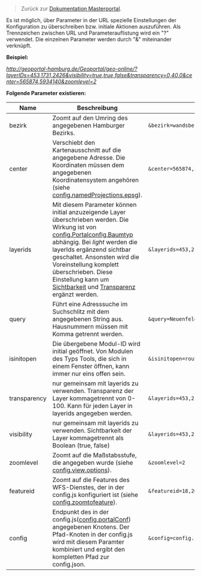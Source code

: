 >Zurück zur [Dokumentation Masterportal](doc.md).


Es ist möglich, über Parameter in der URL spezielle Einstellungen der Konfiguration zu überschreiben bzw. initiale Aktionen auszuführen. Als Trennzeichen zwischen URL und Parameterauflistung wird ein "?" verwendet. Die einzelnen Parameter werden durch "&" miteinander verknüpft.

**Beispiel:**

*http://geoportal-hamburg.de/Geoportal/geo-online/?layerIDs=453,1731,2426&visibility=true,true,false&transparency=0,40,0&center=565874,5934140&zoomlevel=2*

**Folgende Parameter existieren:**

|Name|Beschreibung|Beispiel|
|----|------------|--------|
|bezirk|Zoomt auf den Umring des angegebenen Hamburger Bezirks.|`&bezirk=wandsbek`|
|center|Verschiebt den Kartenausschnitt auf die angegebene Adresse. Die Koordinaten müssen dem angegebenen Koordinatensystem angehören (siehe [config.namedProjections.epsg](config.js.md)).|`&center=565874,5934140`|
|layerids|Mit diesem Parameter können initial anzuzeigende Layer überschrieben werden. Die Wirkung ist von [config.Portalconfig.Baumtyp](config.json.md) abhängig. Bei *light* werden die layerIds ergänzend sichtbar geschaltet. Ansonsten wird die Voreinstellung komplett überschrieben. Diese Einstellung kann um [Sichtbarkeit](URL-Parameter.md) und [Transparenz](URL-Parameter.md) ergänzt werden.|`&layerids=453,2128`|
|query|Führt eine Adresssuche im Suchschlitz mit dem angegebenen String aus. Hausnummern müssen mit Komma getrennt werden.|`&query=Neuenfelder Straße,19`|
|isinitopen|Die übergebene Modul-ID wird initial geöffnet. Von Modulen des Typs Tools, die sich in einem Fenster öffnen, kann immer nur eins offen sein. |`&isinitopen=routing`|
|transparency|nur gemeinsam mit layerids zu verwenden. Transparenz der Layer kommagetrennt von 0-100. Kann für jeden Layer in layerids angegeben werden.|`&layerids=453,2128&transparency=0,40`|
|visibility|nur gemeinsam mit layerids zu verwenden. Sichtbarkeit der Layer kommagetrennt als Boolean (true, false)|`&layerids=453,2128&visibility=true,false`|
|zoomlevel|Zoomt auf die Maßstabsstufe, die angegeben wurde (siehe [config.view.options](config.js.md)).|`&zoomlevel=2`|
|featureid|Zoomt auf die Features des WFS-Dienstes, der in der config.js konfiguriert ist (siehe [config.zoomtofeature](config.js.md)).|`&featureid=18,26`|
|config| Endpunkt des in der config.js([config.portalConf](config.js.md)) angegebenen Knotens. Der Pfad-Knoten in der config.js wird mit diesem Paramter kombiniert und ergibt den kompletten Pfad zur config.json.|`&config=config.json`|
